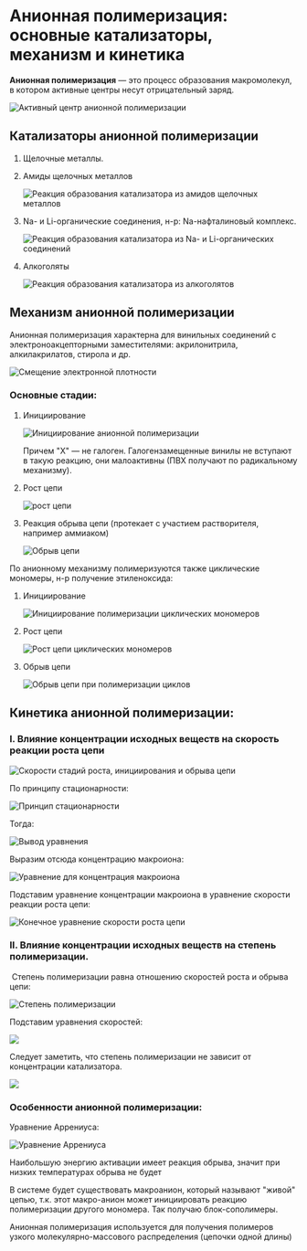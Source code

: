 # Анионная полимеризация: основные катализаторы, механизм и кинетика

**Анионная полимеризация** — это процесс образования макромолекул, в котором активные центры несут отрицательный заряд.

![Активный центр анионной полимеризации](../images/vms/anionnaya-polimerizaciya/Anion_clip_image001.png)


## Катализаторы анионной полимеризации

1. Щелочные металлы.
2. Амиды щелочных металлов

    ![Реакция образования катализатора из амидов щелочных металлов](../images/vms/anionnaya-polimerizaciya/Anion_clip_image001_0000.png)

3. Na- и Li-органические соединения, н-р: Na-нафталиновый комплекс.

    ![Реакция образования катализатора из Na- и Li-органических соединений](../images/vms/anionnaya-polimerizaciya/Anion_clip_image001_0001.png)

4. Алкоголяты

    ![Реакция образования катализатора из алкоголятов](../images/vms/anionnaya-polimerizaciya/Anion_clip_image001_0002.png)


## Механизм анионной полимеризации

Анионная полимеризация характерна для винильных соединений с электроноакцепторными заместителями: акрилонитрила, алкилакрилатов, стирола и др.

![Смещение электронной плотности](../images/vms/anionnaya-polimerizaciya/Anion_clip_image001_0003.png)

### Основные стадии:

1. Инициирование

    ![Инициирование анионной полимеризации](../images/vms/anionnaya-polimerizaciya/Anion_clip_image001_0004.png)

    Причем "Х" — не галоген. Галогензамещенные винилы не вступают в такую реакцию, они малоактивны (ПВХ получают по радикальному механизму).

2. Рост цепи

    ![рост цепи](../images/vms/anionnaya-polimerizaciya/Anion_clip_image001_0005.png)

3. Реакция обрыва цепи (протекает с участием растворителя, например аммиаком)

    ![Обрыв цепи](../images/vms/anionnaya-polimerizaciya/Anion_clip_image001_0006.png)


По анионному механизму полимеризуются также циклические мономеры, н-р получение этиленоксида:

1. Инициирование

    ![Инициирование полимеризации циклических мономеров](../images/vms/anionnaya-polimerizaciya/Anion_clip_image001_0007.png)

2. Рост цепи

    ![Рост цепи циклических мономеров](../images/vms/anionnaya-polimerizaciya/Anion_clip_image001_0008.png)

3. Обрыв цепи

    ![Обрыв цепи при полимеризации циклов](../images/vms/anionnaya-polimerizaciya/Anion_clip_image001_0009.png)


## Кинетика анионной полимеризации:

### I. Влияние концентрации исходных веществ на скорость реакции роста цепи

![Скорости стадий роста, инициирования и обрыва цепи](../images/vms/anionnaya-polimerizaciya/Anion_clip_image001_0010.png)

По принципу стационарности:

![Принцип стационарности](../images/vms/anionnaya-polimerizaciya/Anion_clip_image001_0011.png)

Тогда:

![Вывод уравнения](../images/vms/anionnaya-polimerizaciya/Anion_clip_image001_0012.png)

Выразим отсюда концентрацию макроиона:

![Уравнение для концентрация макроиона](../images/vms/anionnaya-polimerizaciya/Anion_clip_image001_0013.png)

Подставим уравнение концентрации макроиона в уравнение скорости реакции роста цепи:

![Конечное уравнение скорости роста цепи](../images/vms/anionnaya-polimerizaciya/Anion_clip_image001_0014.png)

### II. Влияние концентрации исходных веществ на степень полимеризации.

 Степень полимеризации равна отношению скоростей роста и обрыва цепи:

![Степень полимеризации](../images/vms/anionnaya-polimerizaciya/Anion_clip_image001_0015.png)

Подставим уравнения скоростей:

![](../images/vms/anionnaya-polimerizaciya/Anion_clip_image001_0016.png)

Следует заметить, что степень полимеризации не зависит от концентрации катализатора.

![](../images/vms/anionnaya-polimerizaciya/Anion_clip_image001_0017.png)

### Особенности анионной полимеризации:

Уравнение Аррениуса:

![Уравнение Аррениуса](../images/vms/anionnaya-polimerizaciya/Anion_clip_image001_0018.png)

Наибольшую энергию активации имеет реакция обрыва, значит при низких температурах обрыва не будет

В системе будет существовать макроанион, который называют "живой" цепью, т.к. этот макро-анион может инициировать реакцию полимеризации другого мономера. Так получаю блок-сополимеры.

Анионная полимеризация используется для получения полимеров узкого молекулярно-массового распределения (цепочки одной длины)


